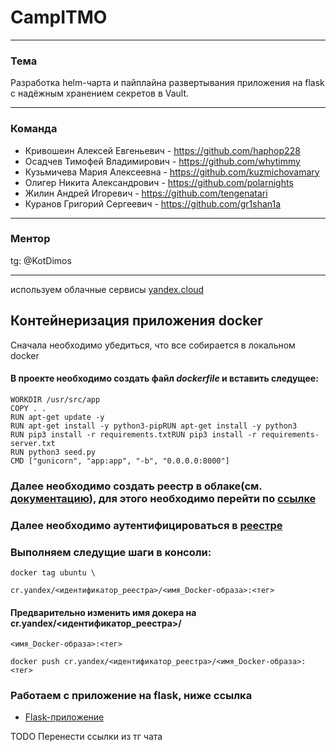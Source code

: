 # CampITMO

---

### Тема

Разработка helm-чарта и пайплайна развертывания приложения на flask с надёжным хранением секретов в Vault.

---

### Команда


- Кривошеин Алексей Евгеньевич - https://github.com/haphop228
- Осадчев Тимофей Владимирович - https://github.com/whytimmy
- Кузьмичева Мария Алексеевна - https://github.com/kuzmichovamary
- Олигер Никита Александрович - https://github.com/polarnights
- Жилин Андрей Игоревич - https://github.com/tengenatari
- Куранов Григорий Сергеевич - https://github.com/gr1shan1a

---

### Ментор

tg: @KotDimos

---


используем облачные сервисы [yandex.cloud](https://yandex.cloud/ru/)

## Контейнеризация приложения docker

Сначала необходимо убедиться, что все собирается в локальном docker

#### В проекте необходимо создать файл ***dockerfile*** и вставить следущее:

``` FROM python:3.10-bullseye
WORKDIR /usr/src/app
COPY . .
RUN apt-get update -y
RUN apt-get install -y python3-pipRUN apt-get install -y python3
RUN pip3 install -r requirements.txtRUN pip3 install -r requirements-server.txt
RUN python3 seed.py
CMD ["gunicorn", "app:app", "-b", "0.0.0.0:8000"] 
```


### Далее необходимо создать реестр в облаке(см. [документацию](https://yandex.cloud/ru/docs/container-registry/operations/registry/registry-create)), для этого необходимо перейти по [ссылке](https://yandex.cloud/ru/docs/cli/quickstart#install)

### Далее необходимо аутентифицироваться в [реестре](https://yandex.cloud/ru/docs/container-registry/operations/authentication)

### Выполняем следущие шаги в консоли:
```
docker tag ubuntu \

cr.yandex/<идентификатор_реестра>/<имя_Docker-образа>:<тег>
```

#### Предварительно изменить имя докера на cr.yandex/<идентификатор_реестра>/
```
<имя_Docker-образа>:<тег>

docker push cr.yandex/<идентификатор_реестра>/<имя_Docker-образа>:<тег>
```

### Работаем с приложение на flask, ниже ссылка

- [Flask-приложение](https://gitfront.io/r/deusops/Fsjok1dx89xG/flask-project-01/)

TODO Перенести ссылки из тг чата